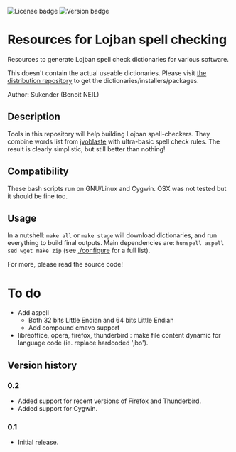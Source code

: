 ![License badge](https://img.shields.io/badge/license-WTFPL-green]) ![Version badge](https://img.shields.io/badge/version-0.2-lightgray])

# Resources for Lojban spell checking
Resources to generate Lojban spell check dictionaries for various software.

This doesn't contain the actual useable dictionaries. Please visit [the distribution repository](https://github.com/Sukender/lojban-spell-check-dist) to get the dictionaries/installers/packages.

Author: Sukender (Benoit NEIL)

## Description
Tools in this repository will help building Lojban spell-checkers. They combine words list from [jvoblaste](http://jbovlaste.lojban.org) with ultra-basic spell check rules. The result is clearly simplistic, but still better than nothing!

## Compatibility
These bash scripts run on GNU/Linux and Cygwin. OSX was not tested but it should be fine too.

## Usage
In a nutshell: `make all` or `make stage` will download dictionaries, and run everything to build final outputs.
Main dependencies are: `hunspell aspell sed wget make zip` (see [./configure](configure) for a full list).

For more, please read the source code!

# To do
- Add aspell
  - Both 32 bits Little Endian and 64 bits Little Endian
  - Add compound cmavo support
- libreoffice, opera, firefox, thunderbird : make file content dynamic for language code (ie. replace hardcoded 'jbo').

## Version history

### 0.2
- Added support for recent versions of Firefox and Thunderbird.
- Added support for Cygwin.

### 0.1
- Initial release.

